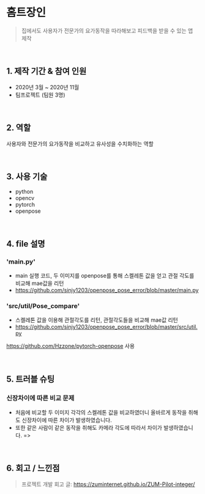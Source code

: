 # 홈트장인
>집에서도 사용자가 전문가의 요가동작을 따라해보고 피드백을 받을 수 있는 앱 제작  

</br>

## 1. 제작 기간 & 참여 인원
- 2020년 3월 ~ 2020년 11월
- 팀프로젝트 (팀원 3명)

</br>

## 2. 역할
사용자와 전문가의 요가동작을 비교하고 유사성을 수치화하는 역할

</br>

## 3. 사용 기술
- python
- opencv
- pytorch
- openpose

</br>

## 4. file 설명
### 'main.py' 
- main 실행 코드, 두 이미지를 openpose를 통해 스켈레톤 값을 얻고 관절 각도를 비교해 mae값을 리턴
- https://github.com/sinjy1203/openpose_pose_error/blob/master/main.py
### 'src/util/Pose_compare' 
- 스켈레톤 값을 이용해 관절각도를 리턴, 관절각도들을 비교해 mae값 리턴
- https://github.com/sinjy1203/openpose_pose_error/blob/master/src/util.py

https://github.com/Hzzone/pytorch-openpose 사용

</br>

## 5. 트러블 슈팅
### 신장차이에 따른 비교 문제
- 처음에 비교할 두 이미지 각각의 스켈레톤 값을 비교하였더니 올바르게 동작을 취해도 신장차이에 따른 차이가 발생하였습니다. 
- 또한 같은 사람이 같은 동작을 취해도 카메라 각도에 따라서 차이가 발생하였습니다.
=> 
    
</br>

## 6. 회고 / 느낀점
>프로젝트 개발 회고 글: https://zuminternet.github.io/ZUM-Pilot-integer/
